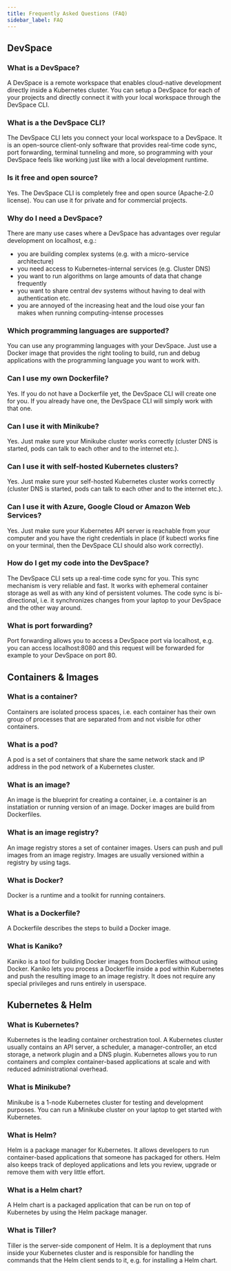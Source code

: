 ```yaml
---
title: Frequently Asked Questions (FAQ)
sidebar_label: FAQ
---
```


## DevSpace

### What is a DevSpace?
A DevSpace is a remote workspace that enables cloud-native development directly inside a Kubernetes cluster. You can setup a DevSpace for each of your projects and directly connect it with your local workspace through the DevSpace CLI. 

### What is a the DevSpace CLI?
The DevSpace CLI lets you connect your local workspace to a DevSpace. It is an open-source client-only software that provides real-time code sync, port forwarding, terminal tunneling and more, so programming with your DevSpace feels like working just like with a local development runtime.

### Is it free and open source?
Yes. The DevSpace CLI is completely free and open source (Apache-2.0 license). You can use it for private and for commercial projects.

### Why do I need a DevSpace?
There are many use cases where a DevSpace has advantages over regular development on localhost, e.g.:
- you are building complex systems (e.g. with a micro-service architecture)
- you need access to Kubernetes-internal services (e.g. Cluster DNS)
- you want to run algorithms on large amounts of data that change frequently
- you want to share central dev systems without having to deal with authentication etc.
- you are annoyed of the increasing heat and the loud oise your fan makes when running computing-intense processes

### Which programming languages are supported?
You can use any programming languages with your DevSpace. Just use a Docker image that provides the right tooling to build, run and debug applications with the programming language you want to work with.

### Can I use my own Dockerfile?
Yes. If you do not have a Dockerfile yet, the DevSpace CLI will create one for you. If you already have one, the DevSpace CLI will simply work with that one.

### Can I use it with Minikube?
Yes. Just make sure your Minikube cluster works correctly (cluster DNS is started, pods can talk to each other and to the internet etc.).

### Can I use it with self-hosted Kubernetes clusters?
Yes. Just make sure your self-hosted Kubernetes cluster works correctly (cluster DNS is started, pods can talk to each other and to the internet etc.).

### Can I use it with Azure, Google Cloud or Amazon Web Services?
Yes. Just make sure your Kubernetes API server is reachable from your computer and you have the right credentials in place (if kubectl works fine on your terminal, then the DevSpace CLI should also work correctly).

### How do I get my code into the DevSpace?
The DevSpace CLI sets up a real-time code sync for you. This sync mechanism is very reliable and fast. It works with ephemeral container storage as well as with any kind of persistent volumes. The code sync is bi-directional, i.e. it synchronizes changes from your laptop to your DevSpace and the other way around.

### What is port forwarding?
Port forwarding allows you to access a DevSpace port via localhost, e.g. you can access localhost:8080 and this request will be forwarded for example to your DevSpace on port 80.

## Containers & Images

### What is a container?
Containers are isolated process spaces, i.e. each container has their own group of processes that are separated from and not visible for other containers.

### What is a pod?
A pod is a set of containers that share the same network stack and IP address in the pod network of a Kubernetes cluster.

### What is an image?
An image is the blueprint for creating a container, i.e. a container is an instatiation or running version of an image. Docker images are build from Dockerfiles.

### What is an image registry?
An image registry stores a set of container images. Users can push and pull images from an image registry. Images are usually versioned within a registry by using tags.

### What is Docker?
Docker is a runtime and a toolkit for running containers.

### What is a Dockerfile?
A Dockerfile describes the steps to build a Docker image.

### What is Kaniko?
Kaniko is a tool for building Docker images from Dockerfiles without using Docker. Kaniko lets you process a Dockerfile inside a pod within Kubernetes and push the resulting image to an image registry. It does not require any special privileges and runs entirely in userspace.

## Kubernetes & Helm

### What is Kubernetes?
Kubernetes is the leading container orchestration tool. A Kubernetes cluster usually contains an API server, a scheduler, a manager-controller, an etcd storage, a network plugin and a DNS plugin. Kubernetes allows you to run containers and complex container-based applications at scale and with reduced administrational overhead.

### What is Minikube?
Minikube is a 1-node Kubernetes cluster for testing and development purposes. You can run a Minikube cluster on your laptop to get started with Kubernetes.

### What is Helm?
Helm is a package manager for Kubernetes. It allows developers to run container-based applications that someone has packaged for others. Helm also keeps track of deployed applications and lets you review, upgrade or remove them with very little effort.

### What is a Helm chart?
A Helm chart is a packaged application that can be run on top of Kubernetes by using the Helm package manager.

### What is Tiller?
Tiller is the server-side component of Helm. It is a deployment that runs inside your Kubernetes cluster and is responsible for handling the commands that the Helm client sends to it, e.g. for installing a Helm chart.
